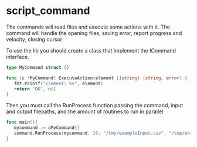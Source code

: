 # script_command
The commands will read files and execute some actions with it. The command will handle the opening files, saving error, report progress and velocity, closing cursor

To use the lib you should create a class that implement the ICommand interface.

```go
type MyCommand struct {}

func (c *MyCommand) ExecuteAction(element []string) (string, error) {
   fmt.Printf("Element: %v", element)
   return "OK", nil
}
```

Then you must call the RunProcess function passing the command, input and output filepaths, and the amount of routines to run in parallel

```go
func main(){
   mycommand := &MyCommand{}
   command.RunProcess(mycommand, 10, "/tmp/exampleInput.csv", "/tmp/errorFiles.csv")      // You can use os.Args[1:] to pass the variables to the build 
}
```
